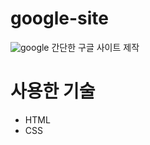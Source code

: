 # google-site
![google](https://github.com/kangjinyong2/google-site-1/assets/66777943/412c9bd7-048d-4f83-92a4-eede8bb62427)
간단한 구글 사이트 제작

# 사용한 기술

* HTML
* CSS

